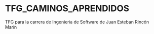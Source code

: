 # TFG_CAMINOS_APRENDIDOS
TFG para la carrera de Ingeniería de Software de Juan Esteban Rincón Marín
